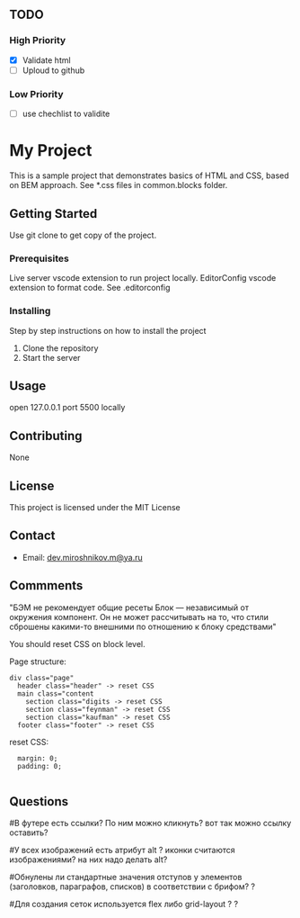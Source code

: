 ## TODO

### High Priority

- [x] Validate html
- [ ] Uploud to github

### Low Priority

- [ ] use chechlist to validite

# My Project

This is a sample project that demonstrates basics of HTML and CSS, based on BEM approach.
See \*.css files in common.blocks folder.

## Getting Started

Use git clone to get copy of the project.

### Prerequisites

Live server vscode extension to run project locally.
EditorConfig vscode extension to format code. See .editorconfig

### Installing

Step by step instructions on how to install the project

1. Clone the repository
2. Start the server

## Usage

open 127.0.0.1 port 5500 locally

## Contributing

None

## License

This project is licensed under the MIT License

## Contact

- Email: dev.miroshnikov.m@ya.ru

## Commments

"БЭМ не рекомендует общие ресеты
Блок — независимый от окружения компонент. Он не может рассчитывать на то, что стили сброшены какими-то внешними по отношению к блоку средствами"

You should reset CSS on block level.

Page structure:

```
div class="page"
  header class="header" -> reset CSS
  main class="content
    section class="digits -> reset CSS
    section class="feynman" -> reset CSS
    section class="kaufman" -> reset CSS
  footer class="footer" -> reset CSS
```

reset CSS:

```
  margin: 0;
  padding: 0;


```

## Questions

#В футере есть ссылки? По ним можно кликнуть?
вот так можно ссылку оставить?

#У всех изображений есть атрибут alt ?
иконки считаются изображениями? на них надо делать alt?

#Обнулены ли стандартные значения отступов у элементов (заголовков, параграфов, списков) в соответствии с брифом?
?

#Для создания сеток используется flex либо grid-layout ?
?
